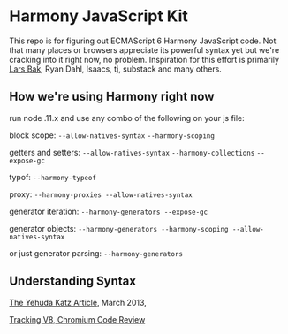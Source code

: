 # Harmony JavaScript Kit

This repo is for figuring out ECMAScript 6 Harmony JavaScript code. Not that many places or browsers appreciate its powerful syntax yet but we're cracking into it right now, no problem. Inspiration for this effort is primarily <a href='//en.wikipedia.org/wiki/Lars_Bak_(computer_programmer)' target='_blank'>Lars Bak</a>, Ryan Dahl, Isaacs, tj, substack and many others. 

## How we're using Harmony right now

run node .11.x and use any combo of the following on your js file:

block scope:
`--allow-natives-syntax` 
`--harmony-scoping`

getters and setters: 
`--allow-natives-syntax`
`--harmony-collections` 
`--expose-gc`

typof:
`--harmony-typeof`

proxy:
`--harmony-proxies --allow-natives-syntax`

generator iteration:
`--harmony-generators --expose-gc`

generator objects:
`--harmony-generators --harmony-scoping --allow-natives-syntax`

or just generator parsing:
`--harmony-generators`

## Understanding Syntax

[The Yehuda Katz Article](https://gist.github.com/wycats/51c96e3adcdb3a68cbc3), March 2013, 

[Tracking V8, Chromium Code Review](https://codereview.chromium.org/all)
